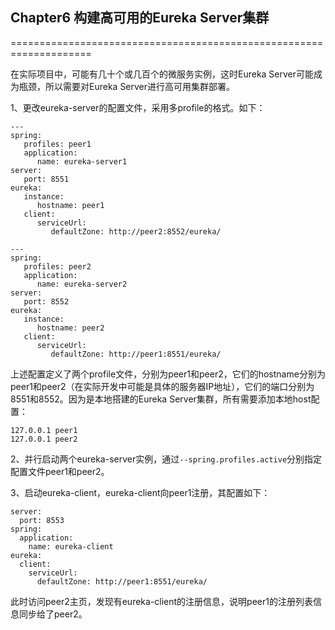 ## Chapter6 构建高可用的Eureka Server集群
====================================================================

在实际项目中，可能有几十个或几百个的微服务实例，这时Eureka Server可能成为瓶颈，所以需要对Eureka Server进行高可用集群部署。

1、更改eureka-server的配置文件，采用多profile的格式。如下：
```
---
spring:
   profiles: peer1
   application:
      name: eureka-server1
server:
   port: 8551
eureka:
   instance:
      hostname: peer1
   client:
      serviceUrl:
         defaultZone: http://peer2:8552/eureka/

---
spring:
   profiles: peer2
   application:
      name: eureka-server2
server:
   port: 8552
eureka:
   instance:
      hostname: peer2
   client:
      serviceUrl:
         defaultZone: http://peer1:8551/eureka/
```
上述配置定义了两个profile文件，分别为peer1和peer2，它们的hostname分别为peer1和peer2（在实际开发中可能是具体的服务器IP地址），它们的端口分别为8551和8552。因为是本地搭建的Eureka Server集群，所有需要添加本地host配置：
```
127.0.0.1 peer1
127.0.0.1 peer2
```
2、并行启动两个eureka-server实例，通过```--spring.profiles.active```分别指定配置文件peer1和peer2。

3、启动eureka-client，eureka-client向peer1注册，其配置如下：
```
server:
  port: 8553
spring:
  application:
    name: eureka-client
eureka:
  client:
    serviceUrl:
      defaultZone: http://peer1:8551/eureka/
```
此时访问peer2主页，发现有eureka-client的注册信息，说明peer1的注册列表信息同步给了peer2。

